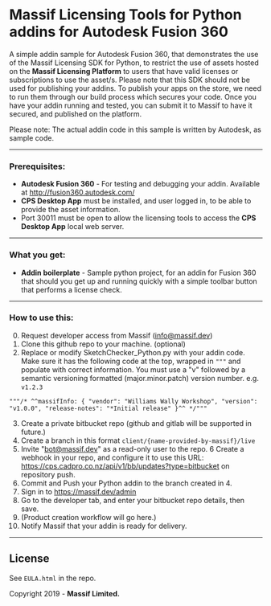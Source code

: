 # Massif Licensing Tools for Python addins for Autodesk Fusion 360

A simple addin sample for Autodesk Fusion 360, that demonstrates the use of the Massif Licensing SDK for Python, to restrict the use of assets hosted on the **Massif Licensing Platform** to users that have valid licenses or subscriptions to use the asset/s.
Please note that this SDK should not be used for publishing your addins. To publish your apps on the store, we need to run them through our build process which secures your code. Once you have your
addin running and tested, you can submit it to Massif to have it secured, and published on the platform.

Please note: The actual addin code in this sample is written by Autodesk, as sample code.

---

### Prerequisites:

* **Autodesk Fusion 360** - For testing and debugging your addin. Available at http://fusion360.autodesk.com/
* **CPS Desktop App** must be installed, and user logged in, to be able to provide the asset information.
* Port 30011 must be open to allow the licensing tools to access the **CPS Desktop App** local web server. 

---

### What you get:

* **Addin boilerplate** - Sample python project, for an addin for Fusion 360 that should you get up and running quickly with a simple toolbar button that performs a license check.   

---

### How to use this:

0. Request developer access from Massif (info@massif.dev)
1. Clone this github repo to your machine. (optional)
2. Replace or modify SketchChecker_Python.py with your addin code. Make sure it has the following code at the top, wrapped in `"""` and populate with correct information. You must use a "v" followed by a semantic versioning formatted (major.minor.patch) version number. e.g. `v1.2.3`

`
  """/*
    ^^massifInfo: {
      "vendor": "Williams Wally Workshop",
      "version": "v1.0.0",
      "release-notes": "*Initial release"
    }^^
  */"""
`

3. Create a private bitbucket repo (github and gitlab will be supported in future.)
4. Create a branch in this format ```client/{name-provided-by-massif}/live```
5. Invite "bot@massif.dev" as a read-only user to the repo.
6 Create a webhook in your repo, and configure it to use this URL: https://cps.cadpro.co.nz/api/v1/bb/updates?type=bitbucket on repository push.
7. Commit and Push your Python addin to the branch created in 4.
8. Sign in to https://massif.dev/admin
9. Go to the developer tab, and enter your bitbucket repo details, then save.
10. (Product creation workflow will go here.)
11. Notify Massif that your addin is ready for delivery.

---

## License

See `EULA.html` in the repo.

Copyright 2019 - **Massif Limited.**
